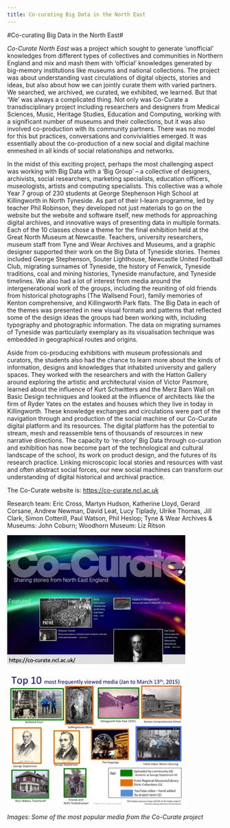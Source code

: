 ```yaml
---
title: Co-curating Big Data in the North East
---
```


#Co-curating Big Data in the North East#

_Co-Curate North East_ was a project which sought to generate ‘unofficial’ knowledges from different types of collectives and communities in Northern England and mix and mash them with ‘official’ knowledges generated by big-memory institutions like museums and national collections. The project was about understanding vast circulations of digital objects, stories and ideas, but also about how we can jointly curate them with varied partners. We searched, we archived, we curated, we exhibited, we learned. But that ‘We’ was always a complicated thing. Not only was Co-Curate a transdisciplinary project including researchers and designers from Medical Sciences, Music, Heritage Studies, Education and Computing, working with a significant number of museums and their collections, but it was also involved co-production with its community partners. There was no model for this but practices, conversations and convivialities emerged. It was essentially about the co-production of a new social and digital machine enmeshed in all kinds of social relationships and networks. 

In the midst of this exciting project, perhaps the most challenging aspect was working with Big Data with a ‘Big Group’ – a collective of designers, archivists, social researchers, marketing specialists, education officers, museologists, artists and computing specialists. This collective was a whole Year 7 group of 230 students at George Stephenson High School at Killingworth in North Tyneside. As part of their I-learn programme, led by teacher Phil Robinson, they developed not just materials to go on the website but the website and software itself, new methods for approaching digital archives, and innovative ways of presenting data in multiple formats. Each of the 10 classes chose a theme for the final exhibition held at the Great North Museum at Newcastle. Teachers, university researchers, museum staff from Tyne and Wear Archives and Museums, and a graphic designer supported their work on the Big Data of Tyneside stories. Themes included George Stephenson, Souter Lighthouse, Newcastle United Football Club, migrating surnames of Tyneside, the history of Fenwick, Tyneside traditions, coal and mining histories, Tyneside manufacture, and Tyneside timelines. We also had a lot of interest from media around the intergenerational work of the groups, including the reuniting of old friends from historical photographs (The Wallsend Four), family memories of Kenton comprehensive, and Killingworth Park flats. The Big Data in each of the themes was presented in new visual formats and patterns that reflected some of the design ideas the groups had been working with, including typography and photographic information. The data on migrating surnames of Tyneside was particularly exemplary as its visualisation technique was embedded in geographical routes and origins.

Aside from co-producing exhibitions with museum professionals and curators, the students also had the chance to learn more about the kinds of information, designs and knowledges that inhabited university and gallery spaces. They worked with the researchers and with the Hatton Gallery around exploring the artistic and architectural vision of Victor Pasmore, learned about the influence of Kurt Schwitters and the Merz Barn Wall on Basic Design techniques and looked at the influence of architects like the firm of Ryder Yates on the estates and houses which they live in today in Killingworth. These knowledge exchanges and circulations were part of the navigation through and production of the social machine of our Co-Curate digital platform and its resources. The digital platform has the potential to stream, mesh and reassemble tens of thousands of resources in new narrative directions. The capacity to ‘re-story’ Big Data through co-curation and exhibition has now become part of the technological and cultural landscape of the school, its work on product design, and the futures of its research practice. Linking microscopic local stories and resources with vast and often abstract social forces, our new social machines can transform our understanding of digital historical and archival practice.

The Co-Curate website is: https://co-curate.ncl.ac.uk

Research team: Eric Cross, Martyn Hudson, Katherine Lloyd, Gerard Corsane, Andrew Newman, David Leat, Lucy Tiplady, Ulrike Thomas, Jill Clark, Simon Cotterill, Paul Watson, Phil Heslop; Tyne & Wear Archives & Museums: John Coburn; Woodhorn Museum: Liz Ritson

![Image1: Some of the most popular media from the Co-Curate project](Images/32a.jpg) 

![Image2: Some of the most popular media from the Co-Curate project](Images/32b.jpg)

_Images: Some of the most popular media from the Co-Curate project_
